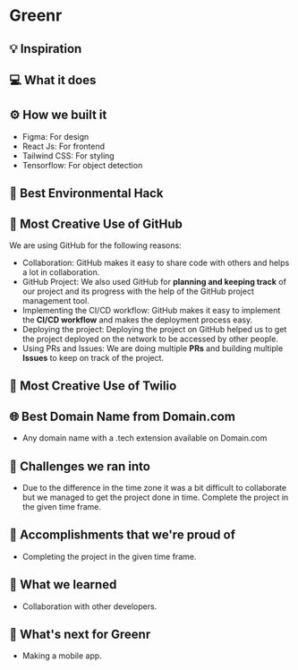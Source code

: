 # Greenr

## 💡 Inspiration

## 💻 What it does

## ⚙️ How we built it

- Figma: For design
- React Js: For frontend
- Tailwind CSS: For styling
- Tensorflow: For object detection

## 🌳 Best Environmental Hack

## 🤝 Most Creative Use of GitHub

We are using GitHub for the following reasons:

- Collaboration: GitHub makes it easy to share code with others and helps a lot in collaboration.
- GitHub Project: We also used GitHub for **planning and keeping track** of our project and its progress with the help of the GitHub project management tool.
- Implementing the CI/CD workflow: GitHub makes it easy to implement the **CI/CD workflow** and makes the deployment process easy.
- Deploying the project: Deploying the project on GitHub helped us to get the project deployed on the network to be accessed by other people.
- Using PRs and Issues: We are doing multiple **PRs** and building multiple **Issues** to keep on track of the project.

## 📧 Most Creative Use of Twilio

## 🌐 Best Domain Name from Domain.com

- Any domain name with a .tech extension available on Domain.com

## 🧠 Challenges we ran into

- Due to the difference in the time zone it was a bit difficult to collaborate but we managed to get the project done in time. Complete the project in the given time frame.

## 🏅 Accomplishments that we're proud of

- Completing the project in the given time frame.

## 📖 What we learned

- Collaboration with other developers.

## 🚀 What's next for Greenr

- Making a mobile app.

